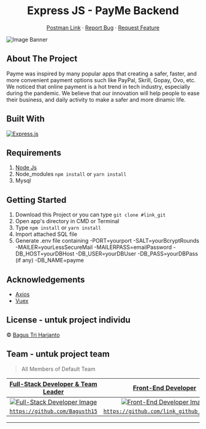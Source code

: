 <h1 align='center'>Express JS - PayMe Backend</h1>
  <p align="center">
    <a href="https://www.getpostman.com/collections/172018733789eb296ba1">Postman Link</a>
    ·
    <a href="mailto:iqbaljuliant@outlook.ie">Report Bug</a>
    ·
    <a href="mailto:iqbaljuliant@outlook.ie">Request Feature</a>  
  </p>

![Image Banner](https://trello-attachments.s3.amazonaws.com/60b899cdff87587ce7252ae0/808x538/fcccf59d955cef31bfdc41c7b6bd909e/Screen_Shot_2021-06-03_at_17.35.09.png)

## About The Project

Payme was inspired by many popular apps that creating a safer, faster, and more convenient
payment options such like PayPal, Skrill, Gopay, Ovo, etc. We noticed that online payment
is a hot trend in tech industry, especially during the pandemic. We believe that our innovation
will help people to ease their business, and daily activity to make a safer and more dinamic life.

## Built With

[![Express.js](https://img.shields.io/badge/Ex-Express-brightgreen)](https://expressjs.com/)

## Requirements

1. <a href="https://nodejs.org/en/download/">Node Js</a>
2. Node_modules `npm install` or `yarn install`
3. Mysql

## Getting Started

1. Download this Project or you can type `git clone #link_git`
2. Open app's directory in CMD or Terminal
3. Type `npm install` or `yarn install`
4. Import attached SQL file
5. Generate .env file containing
  -PORT=yourport
  -SALT=yourBcryptRounds
  -MAILER=yourLessSecureMail
  -MAILERPASS=emailPassword
  -DB_HOST=yourDBHost
  -DB_USER=yourDBUser
  -DB_PASS=yourDBPass (if any)
  -DB_NAME=payme

## Acknowledgements

- [Axios](https://www.npmjs.com/package/axios)
- [Vuex](https://vuex.vuejs.org/)

## License - untuk project individu

© [Bagus Tri Harjanto](https://github.com/bagusth15/)

## Team - untuk project team

> All Members of Default Team

| <a href="#" target="_blank">**Full-Stack Developer & Team Leader**</a> | <a href="#" target="_blank">**Front-End Developer**</a> | <a href="#" target="_blank">**Back-End Developer**</a> | <a href="#" target="_blank">**Back-End Developer**</a> | <a href="#" target="_blank">**Back-End Developer**</a> | <a href="#" target="_blank">**Front-End Developer**</a> | 
| :---:|:---:|:---:|:---:|:---:|:---: |
| [![Full-Stack Developer Image](https://avatars1.githubusercontent.com/u/36648956?s=460&u=231204fcec6ae5e59f7249acf062af41d00fbc1c&v=4)](https://github.com/Bagusth15) | [![Front-End Developer Image](https://avatars1.githubusercontent.com/u/36648956?s=460&u=231204fcec6ae5e59f7249acf062af41d00fbc1c&v=4)](https://github.com/Bagusth15) | [![Front-End Developer Image](https://avatars1.githubusercontent.com/u/36648956?s=460&u=231204fcec6ae5e59f7249acf062af41d00fbc1c&v=4)](https://github.com/Bagusth15) | [![Back-End Developer Image](https://avatars1.githubusercontent.com/u/36648956?s=460&u=231204fcec6ae5e59f7249acf062af41d00fbc1c&v=4)](https://github.com/Bagusth15) | [![Back-End Developer Image](https://avatars1.githubusercontent.com/u/36648956?s=460&u=231204fcec6ae5e59f7249acf062af41d00fbc1c&v=4)](https://github.com/Bagusth15) | [![Back-End Developer Image](https://avatars1.githubusercontent.com/u/36648956?s=460&u=231204fcec6ae5e59f7249acf062af41d00fbc1c&v=4)](https://github.com/Bagusth15) |
| <a href="https://github.com/Bagusth15" target="_blank">`https://github.com/Bagusth15`</a> | <a href="https://github.com/link_github_frontend" target="_blank">`https://github.com/link_github_frontend`</a> | <a href="https://github.com/link_github_frontend" target="_blank">`https://github.com/link_github_frontend`</a> | <a href="https://github.com/link_github_backend" target="_blank">`https://github.com/link_github_backend`</a> | <a href="https://github.com/link_github_backend" target="_blank">`https://github.com/link_github_backend`</a> | <a href="https://github.com/link_github_backend" target="_blank">`https://github.com/link_github_backend`</a> |

---
